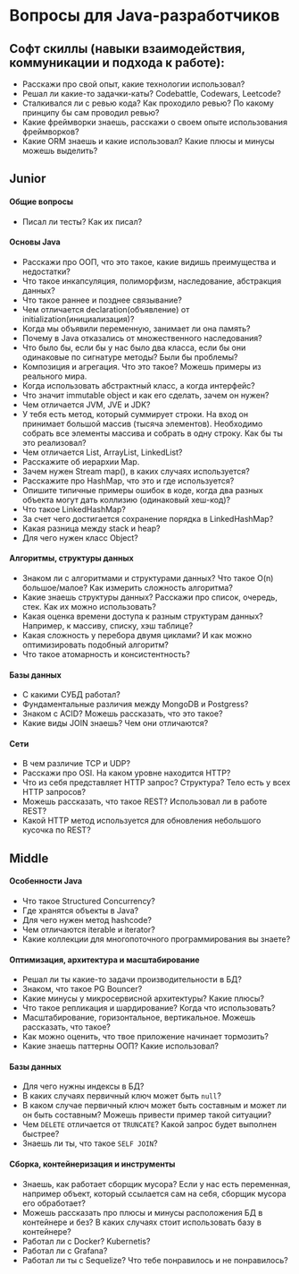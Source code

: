 # Вопросы для Java-разработчиков

## Софт скиллы (навыки взаимодействия, коммуникации и подхода к работе):
* Расскажи про свой опыт, какие технологии использовал?
* Решал ли какие-то задачки-каты? Codebattle, Codewars, Leetcode?
* Сталкивался ли с ревью кода? Как проходило ревью? По какому принципу бы сам проводил ревью?
* Какие фреймворки знаешь, расскажи о своем опыте использования фреймворков?
* Какие ORM знаешь и какие использовал? Какие плюсы и минусы можешь выделить?

## Junior

#### Общие вопросы
* Писал ли тесты? Как их писал?

#### Основы Java

* Расскажи про ООП, что это такое, какие видишь преимущества и недостатки?
* Что такое инкапсуляция, полиморфизм, наследование, абстракция данных?
* Что такое раннее и позднее связывание?
* Чем отличается declaration(объявление) от initialization(инициализация)?
* Когда мы объявили переменную, занимает ли она память?
* Почему в Java отказались от множественного наследования?
* Что было бы, если бы у нас было два класса, если бы они одинаковые по сигнатуре методы? Были бы проблемы?
* Композиция и агрегация. Что это такое? Можешь примеры из реального мира.
* Когда использовать абстрактный класс, а когда интерфейс?
* Что значит immutable object и как его сделать, зачем он нужен?
* Чем отличается JVM, JVE и JDK?
* У тебя есть метод, который суммирует строки. На вход он принимает большой массив (тысяча элементов). Необходимо собрать все элементы массива и собрать в одну строку. Как бы ты это реализовал?
* Чем отличается List, ArrayList, LinkedList?
* Расскажите об иерархии Map.
* Зачем нужен Stream map(), в каких случаях используется?
* Расскажите про HashMap, что это и где используется?
* Опишите типичные примеры ошибок в коде, когда два разных объекта могут дать коллизию (одинаковый хеш-код)?
* Что такое LinkedHashMap?
* За счет чего достигается сохранение порядка в LinkedHashMap?
* Какая разница между stack и heap?
* Для чего нужен класс Object?

#### Алгоритмы, структуры данных
* Знаком ли с алгоритмами и структурами данных? Что такое O(n) большое/малое? Как измерить сложность алгоритма?
* Какие знаешь структуры данных? Расскажи про список, очередь, стек. Как их можно использовать?
* Какая оценка времени доступа к разным структурам данных? Например, к массиву, списку, хэш таблице?
* Какая сложность у перебора двумя циклами? И как можно оптимизировать подобный алгоритм?
* Что такое атомарность и консистентность?

#### Базы данных
* С какими СУБД работал?
* Фундаментальные различия между MongoDB и Postgress?
* Знаком с ACID? Можешь рассказать, что это такое?
* Какие виды JOIN знаешь? Чем они отличаются?

#### Сети
* В чем различие TCP и UDP?
* Расскажи про OSI. На каком уровне находится HTTP?
* Что из себя представляет HTTP запрос? Структура? Тело есть у всех HTTP запросов?
* Можешь рассказать, что такое REST? Использовал ли в работе REST?
* Какой HTTP метод используется для обновления небольшого кусочка по REST?

## Middle

#### Особенности Java

* Что такое Structured Concurrency?
* Где хранятся объекты в Java?
* Для чего нужен метод hashcode?
* Чем отличаются iterable и iterator?
* Какие коллекции для многопоточного программирования вы знаете?

#### Оптимизация, архитектура и масштабирование
* Решал ли ты какие-то задачи производительности в БД?
* Знаком, что такое PG Bouncer?
* Какие минусы у микросервисной архитектуры? Какие плюсы?
* Что такое репликация и шардирование? Когда что использовать?
* Масштабирование, горизонтальное, вертикальное. Можешь рассказать, что такое?
* Как можно оценить, что твое приложение начинает тормозить?
* Какие знаешь паттерны ООП? Какие использовал?

#### Базы данных
* Для чего нужны индексы в БД?
* В каких случаях первичный ключ может быть `null`?
* В каком случае первичный ключ может быть составным и может ли он быть составным? Можешь привести пример такой ситуации?
* Чем `DELETE` отличается от `TRUNCATE`? Какой запрос будет выполнен быстрее?
* Знаешь ли ты, что такое `SELF JOIN`?

#### Сборка, контейнеризация и инструменты
* Знаешь, как работает сборщик мусора? Если у нас есть переменная, например объект, который ссылается сам на себя, сборщик мусора его обработает?
* Можешь рассказать про плюсы и минусы расположения БД в контейнере и без? В каких случаях стоит использовать базу в контейнере?
* Работал ли с Docker? Kubernetis?
* Работал ли с Grafana?
* Работал ли ты с Sequelize? Что тебе понравилось и не понравилось?

